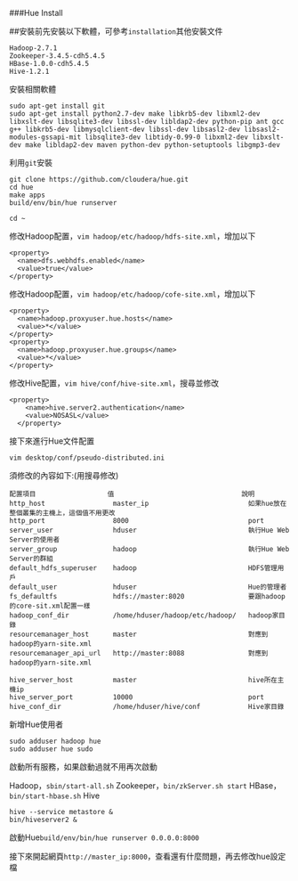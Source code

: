 ###Hue Install

##安裝前先安裝以下軟體，可參考`installation`其他安裝文件
```
Hadoop-2.7.1
Zookeeper-3.4.5-cdh5.4.5
HBase-1.0.0-cdh5.4.5
Hive-1.2.1
```



安裝相關軟體

```
sudo apt-get install git
sudo apt-get install python2.7-dev make libkrb5-dev libxml2-dev libxslt-dev libsqlite3-dev libssl-dev libldap2-dev python-pip ant gcc g++ libkrb5-dev libmysqlclient-dev libssl-dev libsasl2-dev libsasl2-modules-gssapi-mit libsqlite3-dev libtidy-0.99-0 libxml2-dev libxslt-dev make libldap2-dev maven python-dev python-setuptools libgmp3-dev 
```


利用`git`安裝
```
git clone https://github.com/cloudera/hue.git
cd hue
make apps
build/env/bin/hue runserver
```

`cd ~`

修改Hadoop配置，`vim hadoop/etc/hadoop/hdfs-site.xml`，增加以下
```
<property>
  <name>dfs.webhdfs.enabled</name>
  <value>true</value>
</property>
```

修改Hadoop配置，`vim hadoop/etc/hadoop/cofe-site.xml`，增加以下
```
<property>
  <name>hadoop.proxyuser.hue.hosts</name>
  <value>*</value>
</property>
<property>
  <name>hadoop.proxyuser.hue.groups</name>
  <value>*</value>
</property>
```

修改Hive配置，`vim hive/conf/hive-site.xml`，搜尋並修改
```
<property>
    <name>hive.server2.authentication</name>
    <value>NOSASL</value>
  </property>
```


接下來進行Hue文件配置
```
vim desktop/conf/pseudo-distributed.ini
```

須修改的內容如下:(用搜尋修改)
```
配置項目                  值                                說明
http_host                 master_ip                         如果hue放在整個叢集的主機上，這個值不用更改
http_port                 8000                              port
server_user               hduser                            執行Hue Web Server的使用者
server_group              hadoop                            執行Hue Web Server的群組
default_hdfs_superuser    hadoop                            HDFS管理用戶
default_user              hduser                            Hue的管理者
fs_defaultfs              hdfs://master:8020                要跟hadoop的core-sit.xml配置一樣
hadoop_conf_dir           /home/hduser/hadoop/etc/hadoop/   hadoop家目錄
resourcemanager_host      master                            對應到hadoop的yarn-site.xml
resourcemanager_api_url   http://master:8088                對應到hadoop的yarn-site.xml

hive_server_host          master                            hive所在主機ip
hive_server_port          10000                             port
hive_conf_dir             /home/hduser/hive/conf            Hive家目錄
```

新增Hue使用者
```
sudo adduser hadoop hue
sudo adduser hue sudo
```

啟動所有服務，如果啟動過就不用再次啟動

Hadoop，`sbin/start-all.sh`
Zookeeper，`bin/zkServer.sh start`
HBase，`bin/start-hbase.sh`
Hive
```
hive --service metastore &
bin/hiveserver2 &
```

啟動Hue`build/env/bin/hue runserver 0.0.0.0:8000`

接下來開起網頁`http://master_ip:8000`，查看還有什麼問題，再去修改hue設定檔
